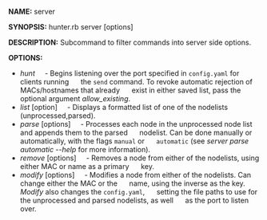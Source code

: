 **NAME:** 
server

**SYNOPSIS:**
hunter.rb server [options]

**DESCRIPTION:**
Subcommand to filter commands into server side options.

**OPTIONS:**
- *hunt*
&nbsp;&nbsp;&nbsp;&nbsp;- Begins listening over the port specified in `config.yaml` for clients running
&nbsp;&nbsp;&nbsp;&nbsp;  the `send` command. To revoke automatic rejection of MACs/hostnames that already
&nbsp;&nbsp;&nbsp;&nbsp;  exist in either saved list, pass the optional argument *allow_existing*.
- *list* [option]
&nbsp;&nbsp;&nbsp;&nbsp;- Displays a formatted list of one of the nodelists (unprocessed,parsed).
- *parse* [options]
&nbsp;&nbsp;&nbsp;&nbsp;- Processes each node in the unprocessed node list and appends them to the parsed
&nbsp;&nbsp;&nbsp;&nbsp;  nodelist. Can be done manually or automatically, with the flags `manual` or 
&nbsp;&nbsp;&nbsp;&nbsp;  `automatic` (see *server parse automatic --help* for more information).
- *remove* [options]
&nbsp;&nbsp;&nbsp;&nbsp;- Removes a node from either of the nodelists, using either MAC or name as a primary
&nbsp;&nbsp;&nbsp;&nbsp;  key.
- *modify* [options]
&nbsp;&nbsp;&nbsp;&nbsp;- Modifies a node from either of the nodelists. Can change either the MAC or the
&nbsp;&nbsp;&nbsp;&nbsp;  name, using the inverse as the key. *Modify* also changes the `config.yaml`,
&nbsp;&nbsp;&nbsp;&nbsp;  setting the file paths to use for the unprocessed and parsed nodelists, as well
&nbsp;&nbsp;&nbsp;&nbsp;  as the port to listen over.

